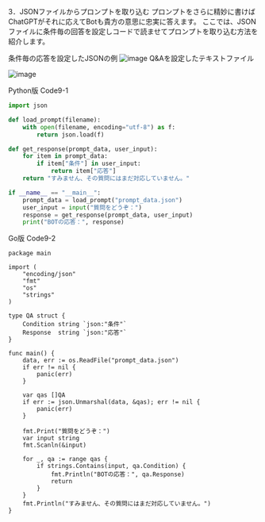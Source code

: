 3．JSONファイルからプロンプトを取り込む
プロンプトをさらに精妙に書けばChatGPTがそれに応えてBotも貴方の意思に忠実に答えます。
ここでは、JSONファイルに条件毎の回答を設定しコードで読ませてプロンプトを取り込む方法を紹介します。

条件毎の応答を設定したJSONの例
![image](https://github.com/user-attachments/assets/98ae4eff-9e53-428f-908f-fb501dd30ae9)
Q&Aを設定したテキストファイル

![image](https://github.com/user-attachments/assets/89b97b8a-27de-4dd1-b539-4902294372c9)


Python版
Code9-1
```python
import json

def load_prompt(filename):
    with open(filename, encoding="utf-8") as f:
        return json.load(f)

def get_response(prompt_data, user_input):
    for item in prompt_data:
        if item["条件"] in user_input:
            return item["応答"]
    return "すみません、その質問にはまだ対応していません。"

if __name__ == "__main__":
    prompt_data = load_prompt("prompt_data.json")
    user_input = input("質問をどうぞ：")
    response = get_response(prompt_data, user_input)
    print("BOTの応答：", response)
```
Go版
Code9-2
```
package main

import (
	"encoding/json"
	"fmt"
	"os"
	"strings"
)

type QA struct {
	Condition string `json:"条件"`
	Response  string `json:"応答"`
}

func main() {
	data, err := os.ReadFile("prompt_data.json")
	if err != nil {
		panic(err)
	}

	var qas []QA
	if err := json.Unmarshal(data, &qas); err != nil {
		panic(err)
	}

	fmt.Print("質問をどうぞ：")
	var input string
	fmt.Scanln(&input)

	for _, qa := range qas {
		if strings.Contains(input, qa.Condition) {
			fmt.Println("BOTの応答：", qa.Response)
			return
		}
	}
	fmt.Println("すみません、その質問にはまだ対応していません。")
}
```
